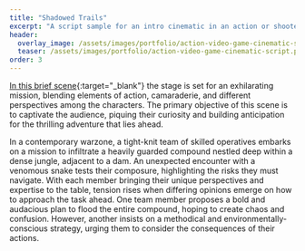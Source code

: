 ```yaml
---
title: "Shadowed Trails"
excerpt: "A script sample for an intro cinematic in an action or shooter game that shows the work with screenplay format, dialogue composition, and character portrayal"
header:
  overlay_image: /assets/images/portfolio/action-video-game-cinematic-script.png
  teaser: /assets/images/portfolio/action-video-game-cinematic-script.png
order: 3
---
```


[In this brief scene](https://drive.google.com/file/d/1e_JIoyUQGmYsPSc1nAhbRxzw_Mu8aHFc/view?usp=drive_link){:target="\_blank"} the stage is set for an exhilarating mission, blending elements of action, camaraderie, and different perspectives among the characters. The primary objective of this scene is to captivate the audience, piquing their curiosity and building anticipation for the thrilling adventure that lies ahead.

In a contemporary warzone, a tight-knit team of skilled operatives embarks on a mission to infiltrate a heavily guarded compound nestled deep within a dense jungle, adjacent to a dam. An unexpected encounter with a venomous snake tests their composure, highlighting the risks they must navigate. With each member bringing their unique perspectives and expertise to the table, tension rises when differing opinions emerge on how to approach the task ahead. One team member proposes a bold and audacious plan to flood the entire compound, hoping to create chaos and confusion. However, another insists on a methodical and environmentally-conscious strategy, urging them to consider the consequences of their actions.